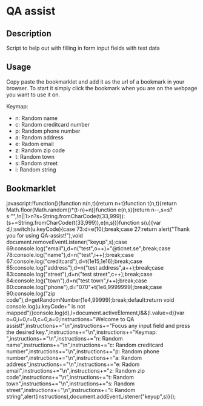 # QA assist

## Description

Script to help out with filling in form input fields with test data
## Usage

Copy paste the bookmarklet and add it as the url of a bookmark in your browser.
To start it simply click the bookmark when you are on the webpage you want to use it on.

Keymap: 
* n: Random name
* c: Random creditcard number
* p: Random phone number
* a: Random address
* e: Radom email
* z: Random zip code
* t: Random town
* s: Random street
* i: Random string

## Bookmarklet

javascript:!function(){function n(n,t){return n+t}function t(n,t){return Math.floor(Math.random()*(t-n)+n)}function e(n,s){return n--,s=s?s:"",!n||1>n?s+String.fromCharCode(t(33,999)):(s+=String.fromCharCode(t(33,999)),e(n,s))}function s(u){var d,l;switch(u.keyCode){case 73:d=e(10);break;case 27:return alert("Thank you for using QA-assist!"),void document.removeEventListener("keyup",s);case 69:console.log("email"),d=n("test",o++)+"@ticnet.se";break;case 78:console.log("name"),d=n("test",i++);break;case 67:console.log("creditcard"),d=t(1e15,1e16);break;case 65:console.log("address"),d=n("test address",a++);break;case 83:console.log("street"),d=n("test street",c++);break;case 84:console.log("town"),d=n("test town",r++);break;case 80:console.log("phone"),d="070"+t(1e6,9999999);break;case 90:console.log("zip code"),d=getRandomNumber(1e4,99999);break;default:return void console.log(u.keyCode+" is not mapped")}console.log(d),l=document.activeElement,l&&(l.value=d)}var o=0,i=0,r=0,c=0,a=0;instructions="Welcome to QA assist!",instructions+="\n",instructions+="Focus any input field and press the desired key.",instructions+="\n",instructions+="Keymap: ",instructions+="\n",instructions+="n: Random name",instructions+="\n",instructions+="c: Random creditcard number",instructions+="\n",instructions+="p: Random phone number",instructions+="\n",instructions+="a: Random address",instructions+="\n",instructions+="e: Radom email",instructions+="\n",instructions+="z: Random zip code",instructions+="\n",instructions+="t: Random town",instructions+="\n",instructions+="s: Random street",instructions+="\n",instructions+="i: Random string",alert(instructions),document.addEventListener("keyup",s)}();
